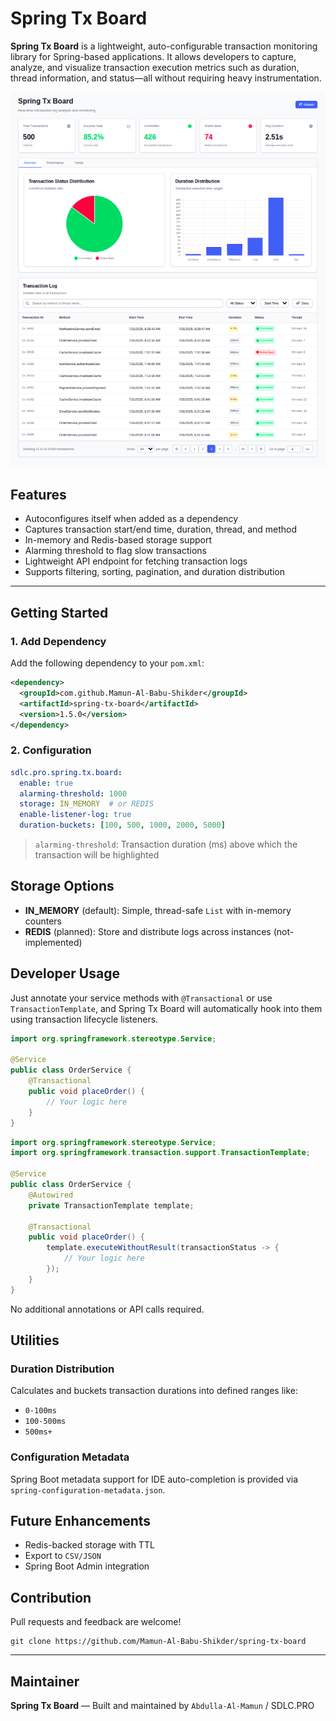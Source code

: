 # Spring Tx Board

**Spring Tx Board** is a lightweight, auto-configurable transaction monitoring library for Spring-based applications. It allows developers to capture, analyze, and visualize transaction execution metrics such as duration, thread information, and status—all without requiring heavy instrumentation.

![Spring Tx Board Image](spring-tx-board-looks-like.png)

## Features

* Autoconfigures itself when added as a dependency
* Captures transaction start/end time, duration, thread, and method
* In-memory and Redis-based storage support
* Alarming threshold to flag slow transactions
* Lightweight API endpoint for fetching transaction logs
* Supports filtering, sorting, pagination, and duration distribution

---

## Getting Started

### 1. Add Dependency

Add the following dependency to your `pom.xml`:

```xml
<dependency>
  <groupId>com.github.Mamun-Al-Babu-Shikder</groupId>
  <artifactId>spring-tx-board</artifactId>
  <version>1.5.0</version>
</dependency>
```

### 2. Configuration

```yaml
sdlc.pro.spring.tx.board:
  enable: true
  alarming-threshold: 1000
  storage: IN_MEMORY  # or REDIS
  enable-listener-log: true
  duration-buckets: [100, 500, 1000, 2000, 5000]
```

> `alarming-threshold`: Transaction duration (ms) above which the transaction will be highlighted

## Storage Options

* **IN\_MEMORY** (default): Simple, thread-safe `List` with in-memory counters
* **REDIS** (planned): Store and distribute logs across instances (not-implemented)

## Developer Usage

Just annotate your service methods with `@Transactional` or use `TransactionTemplate`, and Spring Tx Board will automatically hook into them using transaction lifecycle listeners.

```java
import org.springframework.stereotype.Service;

@Service
public class OrderService {
    @Transactional
    public void placeOrder() {
        // Your logic here
    }
}
```

```java
import org.springframework.stereotype.Service;
import org.springframework.transaction.support.TransactionTemplate;

@Service
public class OrderService {
    @Autowired
    private TransactionTemplate template;
    
    @Transactional
    public void placeOrder() {
        template.executeWithoutResult(transactionStatus -> {
            // Your logic here
        });
    }
}
```

No additional annotations or API calls required.

## Utilities

### Duration Distribution

Calculates and buckets transaction durations into defined ranges like:

* `0-100ms`
* `100-500ms`
* `500ms+`

### Configuration Metadata

Spring Boot metadata support for IDE auto-completion is provided via `spring-configuration-metadata.json`.

## Future Enhancements

* Redis-backed storage with TTL
* Export to `CSV/JSON`
* Spring Boot Admin integration

## Contribution

Pull requests and feedback are welcome!

```
git clone https://github.com/Mamun-Al-Babu-Shikder/spring-tx-board
```

---

## Maintainer

**Spring Tx Board** — Built and maintained by `Abdulla-Al-Mamun` / SDLC.PRO
